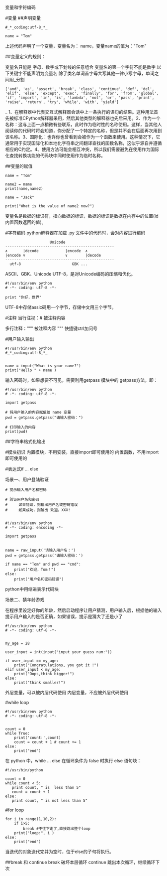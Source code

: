 变量和字符编码

#变量
##声明变量
```
#_*_coding:utf-8_*_

name = "Tom"
```
上述代码声明了一个变量，变量名为： name，变量name的值为："Tom"　

##变量定义的规则：

变量名只能是 字母、数字或下划线的任意组合
变量名的第一个字符不能是数字
以下关键字不能声明为变量名
除了类名单词首字母大写其他一律小写字母，单词之间用_分割
```
['and', 'as', 'assert', 'break', 'class', 'continue', 'def', 'del', 'elif', 'else', 'except', 'exec', 'finally', 'for', 'from', 'global', 'if', 'import', 'in', 'is', 'lambda', 'not', 'or', 'pass', 'print', 'raise', 'return', 'try', 'while', 'with', 'yield']
```
_ 1、在解释器中代表交互式解释器会话中上一条执行的语句的结果。这种用法首先被标准CPython解释器采用，然后其他类型的解释器也先后采用。2、作为一个名称：这与上面一点稍微有些联系，此时作为临时性的名称使用。这样，当其他人阅读你的代码时将会知道，你分配了一个特定的名称，但是并不会在后面再次用到该名称。3、国际化：也许你也曾看到会被作为一个函数来使用。这种情况下，它通常用于实现国际化和本地化字符串之间翻译查找的函数名称，这似乎源自并遵循相应的C约定。4、使用方法可能会相互冲突，所以我们需要避免在使用作为国际化查找转换功能的代码块中同时使用作为临时名称。

##变量的赋值
```
name = "Tom"

name2 = name
print(name,name2)

name = "Jack"

print("What is the value of name2 now?")
```
变量名是数据的标识符，指向数据的标识，数据的标识是数据在内存中的位置(id内置函数返回的值)。


#字符编码
python解释器在加载 .py 文件中的代码时，会对内容进行编码
```
                    Unicode
-------------------------------------------------
∧       |decode            |encode  ∧
|encode ∨                  ∨        |decode
-------------------------------------------------
  utf-8                       GBK ...
```
ASCII、GBK、Unicode
UTF-8，是对Unicode编码的压缩和优化。
```
#!/usr/bin/env python
# -*- coding: utf-8 -*-

print "你好，世界"
```
UTF-8中存储assic码用一个字节，存储中文用三个字节。

#注释
当行注视：# 被注释内容

多行注释：""" 被注释内容 """
快捷键ctrl加问号

#用户输入输出

```
#!/usr/bin/env python
#_*_coding:utf-8_*_


name = input("What is your name?")
print("Hello " + name )
```
输入密码时，如果想要不可见，需要利用getpass 模块中的 getpass方法，即：
```
#!/usr/bin/env python
# -*- coding: utf-8 -*-

import getpass

# 将用户输入的内容赋值给 name 变量
pwd = getpass.getpass("请输入密码：")

# 打印输入的内容
print(pwd)
```

##字符串格式化输出

#模块初识
内置模块，不用安装，直接import即可使用的
内置函数，不用import即可使用的

#表达式if ... else

场景一、用户登陆验证
```
# 提示输入用户名和密码

# 验证用户名和密码
#     如果错误，则输出用户名或密码错误
#     如果成功，则输出 欢迎，XXX!


#!/usr/bin/env python
# -*- coding: encoding -*-

import getpass


name = raw_input('请输入用户名：')
pwd = getpass.getpass('请输入密码：')

if name == "Tom" and pwd == "cmd":
    print("欢迎，Tom！")
else:
    print("用户名和密码错误")
```
python中用缩进表示代码块

场景二、猜年龄游戏

在程序里设定好你的年龄，然后启动程序让用户猜测，用户输入后，根据他的输入提示用户输入的是否正确，如果错误，提示是猜大了还是小了
```
#!/usr/bin/env python
# -*- coding: utf-8 -*-


my_age = 28

user_input = int(input("input your guess num:"))

if user_input == my_age:
    print("Congratulations, you got it !")
elif user_input < my_age:
    print("Oops,think bigger!")
else:
    print("think smaller!")
```
外层变量，可以被内层代码使用
内层变量，不应被外层代码使用

#while loop
```
#!/usr/bin/env python
# -*- coding: utf-8 -*-


count = 0
while True:
    print('count:',count)
    count = count + 1 # count += 1
else:
    print("end")
```
在 python 中，while … else 在循环条件为 false 时执行 else 语句块：
```
#!/usr/bin/python

count = 0
while count < 5:
   print count, " is  less than 5"
   count = count + 1
else:
   print count, " is not less than 5"
```
#for loop
```
for i in range(1,10,2):
    if i>5:
        break #不往下走了,直接跳出整个loop
    print("loop:", i )
else:
    print("end")
```
当迭代的对象迭代完并为空时，位于else的子句将执行。

##break 和 continue
break 破坏本层循环
continue 跳出本次循环，继续循环下次
